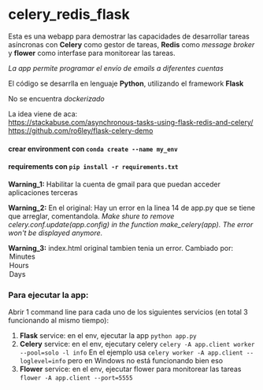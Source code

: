 # celery_redis_flask

Esta es una webapp para demostrar las capacidades de desarrollar tareas asíncronas con **Celery** como gestor de tareas, **Redis** como *message broker* y **flower** como interfase para monitorear las tareas.

*La app permite programar el envío de emails a diferentes cuentas*

El código se desarrlla en lenguaje **Python**, utilizando el framework **Flask**

No se encuentra *dockerizado*


La idea viene de aca:  
https://stackabuse.com/asynchronous-tasks-using-flask-redis-and-celery/  
https://github.com/ro6ley/flask-celery-demo

#### crear environment con `conda create --name my_env`
#### requirements con `pip install -r requirements.txt`

**Warning_1:**
Habilitar la cuenta de gmail para que puedan acceder aplicaciones terceras

**Warning_2:**
En el original:
Hay un error en la linea 14 de app.py que se tiene que arreglar, comentandola.
*Make shure to remove celery.conf.update(app.config) in the function make_celery(app). 
The error won't be displayed anymore.*
</aside>

**Warning_3:**
index.html original tambien tenia un error. Cambiado por:
      <option value="minutes">Minutes</option>
      <option value="hours">Hours</option>
      <option value="days">Days</option>



### Para ejecutar la app:

Abrir 1 command line para cada uno de los siguientes servicios (en total 3 funcionando al mismo tiempo):

1. **Flask** service: en el env, ejecutar la app `python app.py`
2. **Celery** service: en el env, ejecutary celery `celery -A app.client worker --pool=solo -l info`
En el ejemplo usa `celery worker -A app.client --loglevel=info` pero en Windows no está funcionando bien eso
3. **Flower** service: en el env, ejecutar flower para monitorear las tareas `flower -A app.client --port=5555`
